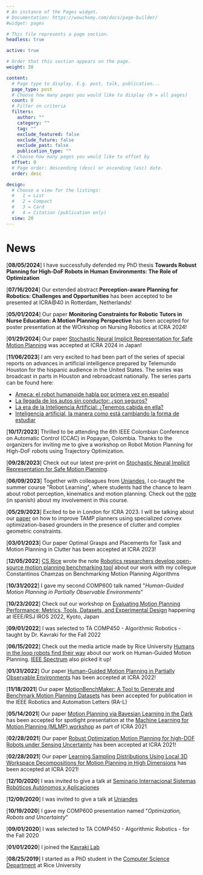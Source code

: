 ```yaml
---
# An instance of the Pages widget.
# Documentation: https://wowchemy.com/docs/page-builder/
#widget: pages

# This file represents a page section.
headless: true

active: true

# Order that this section appears on the page.
weight: 30

content:
  # Page type to display. E.g. post, talk, publication...
  page_type: post
  # Choose how many pages you would like to display (0 = all pages)
  count: 0
  # Filter on criteria
  filters:
    author: ""
    category: ""
    tag: ""
    exclude_featured: false
    exclude_future: false
    exclude_past: false
    publication_type: ""
  # Choose how many pages you would like to offset by
  offset: 0
  # Page order: descending (desc) or ascending (asc) date.
  order: desc

design:
  # Choose a view for the listings:
  #   1 = List
  #   2 = Compact
  #   3 = Card
  #   4 = Citation (publication only)
  view: 20
---
```


# News
[**08/05/2024**] I have successfully defended my PhD thesis **Towards Robust Planning for High-DoF Robots in Human Environments: The Role of Optimization**

[**07/16/2024**] Our extended abstract **Perception-aware Planning for Robotics: Challenges and Opportunities** has been accepted to be presented at ICRA@40 in Rotterdam, Netherlands!

[**05/01/2024**] Our paper **Monitoring Constraints for Robotic Tutors in Nurse Education: A Motion Planning Perspective** has been accepted for poster presentation at the WOrkshop on Nursing Robotics at ICRA 2024!

[**01/29/2024**] Our paper [Stochastic Neural Implicit Representation for Safe Motion Planning](https://arxiv.org/pdf/2309.16862.pdf) was accepted at ICRA 2024 in Japan!

[**11/06/2023**] I am very excited to had been part of the series of special reports on advances in artificial intelligence prepared by Telemundo Houston for the hispanic audience in the United States. The series was broadcast in parts in Houston and rebroadcast nationally. The series parts can be found here:
  - [Ameca: el robot humanoide habla por primera vez en español](https://www.telemundohouston.com/noticias/local/ameca-el-robot-humanoide-habla-por-primera-vez-en-espanol/2367157/)
  - [La llegada de los autos sin conductor: ¿son seguros?](https://www.telemundohouston.com/noticias/la-llegada-de-los-autos-sin-conductor-son-seguros/2367690/)
  - [La era de la Inteligencia Artificial: ¿Tenemos cabida en ella?](https://www.telemundohouston.com/videos/videos-destacados/la-era-de-la-inteligencia-artificial-tenemos-cabida-en-ella/2367745/)
  - [Inteligencia artificial, la manera como está cambiando la forma de estudiar](https://www.telemundohouston.com/videos/videos-destacados/inteligencia-artificial-la-manera-como-esta-cambiando-la-forma-de-estudiar/2367636/)

[**10/17/2023**] Thrilled to be attending the 6th IEEE Colombian Conference on Automatic Control (CCAC) in Popayan, Colombia. Thanks to the organizers for inviting me to give a workshop on Robot Motion Planning for High-DoF robots using Trajectory Optimization.

[**09/28/2023**] Check out our latest pre-print on [Stochastic Neural Implicit Representation for Safe Motion Planning](https://arxiv.org/pdf/2309.16862.pdf).

[**06/09/2023**] Together with colleagues from [Uniandes](https://uniandes.edu.co), I co-taught the summer course "Robot Learning", where students had the chance to learn about robot perception, kinematics and motion planning. Check out the [note](https://fb.watch/oUM1k4M_M2/) (in spanish) about my involvement in this course.

[**05/29/2023**] Excited to be in London for ICRA 2023. I will be talking about our [paper](https://www.kavrakilab.org/publications/quintero2023-optimal-tmp.pdf) on how to improve TAMP planners using specialized convex optimization-based grounders in the presence of clutter and complex geometric constraints. 

[**03/01/2023**] Our paper Optimal Grasps and Placements for Task and Motion Planning in Clutter has been accepted at ICRA 2023!

[**12/05/2022**] [CS Rice](https://csweb.rice.edu/) wrote the note [Robotics researchers develop open-source motion planning benchmarking tool](https://csweb.rice.edu/news/robotics-researchers-develop-open-source-motion-planning-benchmarking-tool) about our work with my collegue Constantinos Chamzas on Benchmarking Motion Planning Algorithms

[**10/31/2022**] I gave my second COMP600 talk named "_Human-Guided Motion Planning in Partially Observable Environments_"

[**10/23/2022**] Check out our workshop on [Evaluating Motion Planning Performance: Metrics, Tools, Datasets, and Experimental Design](https://motion-planning-workshop.kavrakilab.org/) happening at IEEE/RSJ IROS 2022, Kyoto, Japan

[**09/01/2022**] I was selected to TA COMP450 - Algorithmic Robotics - taught by Dr. Kavraki for the Fall 2022

[**06/15/2022**] Check out the media article made by Rice University [Humans in the loop robots find their way](https://news.rice.edu/news/2022/humans-loop-help-robots-find-their-way) about our work on Human-Guided Motion Planning. [IEEE Spectrum](https://spectrum.ieee.org/video-friday-baby-clappy) also picked it up!

[**01/31/2022**] Our paper [Human-Guided Motion Planning in Partially Observable Environments](https://www.kavrakilab.org/publications/quintero-chamzas2022-blind.pdf) has been accepted at ICRA 2022!

[**11/18/2021**] Our paper [MotionBenchMaker: A Tool to Generate and Benchmark Motion Planning
Datasets](http://www.kavrakilab.org/publications/chamzas2022-motion-bench-maker.pdf) has been accepted for publication in the IEEE Robotics and Automation Letters (RA-L) 

[**05/14/2021**] Our paper [Motion Planning via Bayesian Learning in the Dark](http://www.kavrakilab.org/publications/quintero-chamzas2021-motion-planning-in-the-dark.pdf) has been accepted for spotlight presentation at the [Machine Learning for Motion Planning (MLMP) workshop](https://sites.google.com/utexas.edu/mlmp-icra2021) as part of ICRA 2021

[**02/28/2021**] Our paper [Robust Optimization Motion Planning for high-DOF Robots under Sensing Uncertainty](http://www.kavrakilab.org/publications/quintero2021-robust-motion-planning.pdf) has been accepted at ICRA 2021!

[**02/28/2021**] Our paper [Learning Sampling Distributions Using Local 3D Workspace Decompositions for Motion Planning in High Dimensions](http://www.kavrakilab.org/publications/chamzas2021-learn-sampling.pdf) has been accepted at ICRA 2021!

[**12/10/2020**] I was invited to give a talk at [Seminario Internacional Sistemas Robóticos Autónomos y Aplicaciones](https://peewah.co/events/seminario-internacion-nomos-y-aplicaciones)

[**12/09/2020**] I was invited to give a talk at [Uniandes](https://electricayelectronica.uniandes.edu.co/es/eventos/charla-motion-planning)

[**10/19/2020**] I gave my COMP600 presentation named "_Optimization, Robots and Uncertainty_"

[**09/01/2020**] I was selected to TA COMP450 - Algorithmic Robotics - for the Fall 2020

[**01/01/2020**] I joined the [Kavraki Lab](http://www.kavrakilab.org/)

[**08/25/2019**] I started as a PhD student in the [Computer Science Department](https://csweb.rice.edu/) at Rice University
